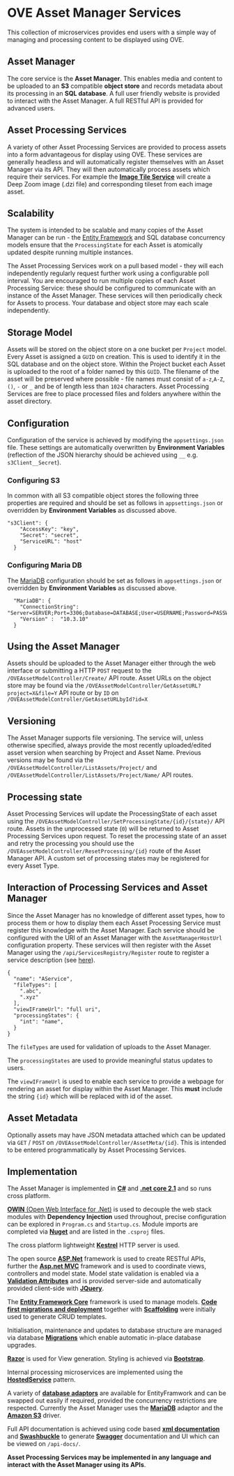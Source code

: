 # OVE Asset Manager Services

This collection of microservices provides end users with a simple way of managing and processing content to be displayed using OVE. 

## Asset Manager

The core service is the **Asset Manager**. This enables media and content to be uploaded to an **S3** compatible **object store** and records metadata about its processing in an **SQL database**. A full user friendly website is provided to interact with the Asset Manager. A full RESTful API is provided for advanced users.  

## Asset Processing Services

A variety of other Asset Processing Services are provided to process assets into a form advantageous for display using OVE. These services are generally headless and will automatically register themselves with an Asset Manager via its API. They will then automatically process assets which require their services. For example the [**Image Tile Service**](../ove-service-imagetiles/README.md) will create a Deep Zoom image (.dzi file) and corresponding tileset from each image asset. 

## Scalability

The system is intended to be scalable and many copies of the Asset Manager can be run - the [Entity Framework](https://docs.microsoft.com/en-us/aspnet/entity-framework) and SQL database concurrency models ensure that the ``ProcessingState`` for each Asset is atomically updated despite running multiple instances. 

The Asset Processing Services work on a pull based model - they will each independently regularly request further work using a configurable poll interval. You are encouraged to run multiple copies of each Asset Processing Service: these should be configured to communicate with an instance of the Asset Manager. These services will then periodically check for Assets to process. Your database and object store may each scale independently. 

## Storage Model

Assets will be stored on the object store on a one bucket per `Project` model. Every Asset is assigned a ``GUID`` on creation. This is used to identify it in the SQL database and on the object store. Within the Project bucket each Asset is uploaded to the root of a folder named by this ``GUID``. The filename of the asset will be preserved where possible - file names must consist of `a-z`,`A-Z`, `()`, `-` or `_` and be of length less than `1024` characters. Asset Processing Services are free to place processed files and folders anywhere within the asset directory. 

## Configuration

Configuration of the service is achieved by modifying the ``appsettings.json`` file. These settings are automatically overwritten by **Environment Variables** (reflection of the JSON hierarchy should be achieved using ``__`` e.g. ``s3Client__Secret``). 

### Configuring S3

In common with all S3 compatible object stores the following three properties are required and should be set as follows in ``appsettings.json`` or overridden by **Environment Variables** as discussed above.

```  
"s3Client": {
    "AccessKey": "key",
    "Secret": "secret",
    "ServiceURL": "host"
  }
 ```
 
### Configuring Maria DB
The [MariaDB](https://mariadb.org/) configuration should be set as follows in `appsettings.json` or overridden by **Environment Variables** as discussed above. 

```
  "MariaDB": { 
    "ConnectionString": "Server=SERVER;Port=3306;Database=DATABASE;User=USERNAME;Password=PASSWORD;", 
    "Version" :  "10.3.10"  
  }
```

## Using the Asset Manager

Assets should be uploaded to the Asset Manager either through the web interface or submitting a HTTP `POST` request to the `/OVEAssetModelController/Create/` API route. 
Asset URLs on the object store may be found via the `/OVEAssetModelController/GetAssetURL?project=X&file=Y` API route or by `ID` on  `/OVEAssetModelController/GetAssetURLbyId?id=X`

## Versioning

The Asset Manager supports file versioning. The service will, unless otherwise specified, always provide the most recently uploaded/edited asset version when searching by Project and Asset Name. Previous versions may be found via the `/OVEAssetModelController/ListAssets/Project/` and `/OVEAssetModelController/ListAssets/Project/Name/` API routes.

## Processing state

Asset Processing Services will update the ProcessingState of each asset using the ``/OVEAssetModelController/SetProcessingState/{id}/{state}/`` API route. Assets in the unprocessed state (`0`) will be returned to Asset Processing Services upon request. To reset the processing state of an asset and retry the processing you should use the ``/OVEAssetModelController/ResetProcessing/{id}`` route of the Asset Manager API. A custom set of processing states may be registered for every Asset Type. 

## Interaction of Processing Services and Asset Manager

Since the Asset Manager has no knowledge of different asset types, how to process them or how to display them each Asset Processing Service must register this knowledge with the Asset Manager. Each service should be configured with the URI of an Asset Manager with the `AssetManagerHostUrl` configuration property. These services will then register with the Asset Manager using the `/api/ServicesRegistry/Register` route to register a service description (see [here](https://github.com/ove/ove-asset-services/blob/master/packages/ove-asset-manager/src/OVE.Service.AssetManager/Domain/OVEService.cs)). 

```
{
  "name": "AService",
  "fileTypes": [
    ".abc",
    ".xyz"
  ],
  "viewIFrameUrl": "full uri",
  "processingStates": {
    "int": "name",
  }
}
```

The `fileTypes` are used for validation of uploads to the Asset Manager.

The `processingStates` are used to provide meaningful status updates to users.

The `viewIFrameUrl` is used to enable each service to provide a webpage for rendering an asset for display within the Asset Manager. This **must** include the string ``{id}`` which will be replaced with id of the asset. 

## Asset Metadata

Optionally assets may have JSON metadata attached which can be updated via `GET` / `POST` on `/OVEAssetModelController/AssetMeta/{id}`. This is intended to be entered programmatically by Asset Processing Services. 

## Implementation 

The Asset Manager is implemented in [**C#**](https://github.com/dotnet/roslyn) and [**.net core 2.1**](https://blogs.msdn.microsoft.com/dotnet/2018/05/30/announcing-net-core-2-1/) and so runs cross platform. 

[**OWIN** (Open Web Interface for .Net)](http://owin.org/) is used to decouple the web stack modules with **Dependency Injection** used throughout, precise configuration can be explored in `Program.cs` and `Startup.cs`. Module imports are completed via [**Nuget**](www.nuget.org) and are listed in the `.csproj` files. 

The cross platform lightweight [**Kestrel**](https://github.com/aspnet/KestrelHttpServer) HTTP server is used. 

The open source [**ASP.Net**](https://github.com/aspnet/AspNetCore) framework is used to create RESTful APIs, further the [**Asp.net MVC**](https://github.com/aspnet/Mvc) framework and is used to coordinate views, controllers and model state. Model state validation is enabled via a [**Validation Attributes**](https://docs.microsoft.com/en-us/aspnet/core/mvc/models/validation?view=aspnetcore-2.1) and is provided server-side and automatically provided client-side with [**JQuery**](https://jquery.com/). 

The [**Entity Framework Core**](https://github.com/aspnet/EntityFrameworkCore) framework is used to manage models. [**Code first migrations and deployment**](https://docs.microsoft.com/en-us/aspnet/mvc/overview/getting-started/getting-started-with-ef-using-mvc/migrations-and-deployment-with-the-entity-framework-in-an-asp-net-mvc-application) together with [**Scaffolding**](https://docs.microsoft.com/en-us/aspnet/mvc/overview/older-versions/hands-on-labs/aspnet-mvc-4-entity-framework-scaffolding-and-migrations) were initially used to generate CRUD templates. 

Initialisation, maintenance and updates to database structure are managed via database [**Migrations**](https://docs.microsoft.com/en-us/aspnet/mvc/overview/getting-started/getting-started-with-ef-using-mvc/migrations-and-deployment-with-the-entity-framework-in-an-asp-net-mvc-application) which enable automatic in-place database upgrades. 

[**Razor**](https://docs.microsoft.com/en-us/aspnet/core/mvc/views/razor?view=aspnetcore-2.1) is used for View generation. Styling is achieved via [**Bootstrap**](https://getbootstrap.com/docs/4.1/getting-started/introduction/). 

Internal processing microservices are implemented using the [**HostedService**](https://blogs.msdn.microsoft.com/cesardelatorre/2017/11/18/implementing-background-tasks-in-microservices-with-ihostedservice-and-the-backgroundservice-class-net-core-2-x/) pattern.

A variety of [**database adaptors**](https://docs.microsoft.com/en-us/ef/core/providers/) are available for EntityFramwork and can be swapped out easily if required, provided the concurrency restrictions are respected. Currently the Asset Manager uses the [**MariaDB**](https://www.nuget.org/packages/Pomelo.EntityFrameworkCore.MySql) adaptor and the [**Amazon S3**](https://www.nuget.org/packages/Amazon.S3/) driver. 

Full API documentation is achieved using code based [**xml documentation**](https://docs.microsoft.com/en-us/dotnet/csharp/codedoc) and [**Swashbuckle**](https://github.com/domaindrivendev/Swashbuckle) to generate [**Swagger**](https://swagger.io/) documentation and UI which can be viewed on `/api-docs/`. 

**Asset Processing Services may be implemented in any language and interact with the Asset Manager using its APIs**. 
